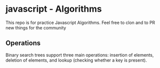 # javascript - Algorithms 
This repo is for practice Javascript Algorithms. Feel free to clon and to PR new things for the community  

## Operations
Binary search trees support three main operations: insertion of elements, deletion of elements, and lookup (checking whether a key is present).

